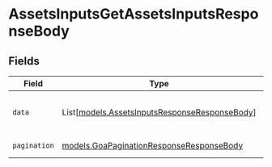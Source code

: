 # AssetsInputsGetAssetsInputsResponseBody


## Fields

| Field                                                                                          | Type                                                                                           | Required                                                                                       | Description                                                                                    |
| ---------------------------------------------------------------------------------------------- | ---------------------------------------------------------------------------------------------- | ---------------------------------------------------------------------------------------------- | ---------------------------------------------------------------------------------------------- |
| `data`                                                                                         | List[[models.AssetsInputsResponseResponseBody](../models/assetsinputsresponseresponsebody.md)] | :heavy_check_mark:                                                                             | Array of assets inputs objects.                                                                |
| `pagination`                                                                                   | [models.GoaPaginationResponseResponseBody](../models/goapaginationresponseresponsebody.md)     | :heavy_check_mark:                                                                             | Pagination parameters.                                                                         |